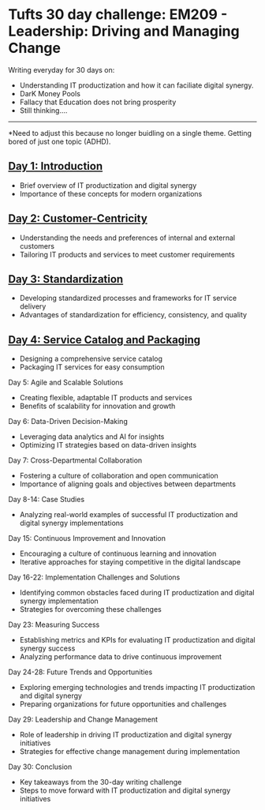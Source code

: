 # Tufts 30 day challenge: EM209 - Leadership: Driving and Managing Change

Writing everyday for 30 days on:

- Understanding IT productization and how it can faciliate digital synergy. 
- DarK Money Pools
- Fallacy that Education does not bring prosperity
- Still thinking....


---

*Need to adjust this because no longer buidling on a single theme. Getting bored of just one topic (ADHD).


## [Day 1: Introduction](day-1.md)
* Brief overview of IT productization and digital synergy
* Importance of these concepts for modern organizations

## [Day 2: Customer-Centricity](day-2.md)
* Understanding the needs and preferences of internal and external customers
* Tailoring IT products and services to meet customer requirements

## [Day 3: Standardization](day-3.md)
* Developing standardized processes and frameworks for IT service delivery
* Advantages of standardization for efficiency, consistency, and quality

## [Day 4: Service Catalog and Packaging](day-4.md)
* Designing a comprehensive service catalog
* Packaging IT services for easy consumption

Day 5: Agile and Scalable Solutions
* Creating flexible, adaptable IT products and services
* Benefits of scalability for innovation and growth

Day 6: Data-Driven Decision-Making
* Leveraging data analytics and AI for insights
* Optimizing IT strategies based on data-driven insights

Day 7: Cross-Departmental Collaboration
* Fostering a culture of collaboration and open communication
* Importance of aligning goals and objectives between departments

Day 8-14: Case Studies
* Analyzing real-world examples of successful IT productization and digital synergy implementations

Day 15: Continuous Improvement and Innovation
* Encouraging a culture of continuous learning and innovation
* Iterative approaches for staying competitive in the digital landscape

Day 16-22: Implementation Challenges and Solutions
* Identifying common obstacles faced during IT productization and digital synergy implementation
* Strategies for overcoming these challenges

Day 23: Measuring Success
* Establishing metrics and KPIs for evaluating IT productization and digital synergy success
* Analyzing performance data to drive continuous improvement

Day 24-28: Future Trends and Opportunities
* Exploring emerging technologies and trends impacting IT productization and digital synergy
* Preparing organizations for future opportunities and challenges

Day 29: Leadership and Change Management
* Role of leadership in driving IT productization and digital synergy initiatives
* Strategies for effective change management during implementation

Day 30: Conclusion
* Key takeaways from the 30-day writing challenge
* Steps to move forward with IT productization and digital synergy initiatives

